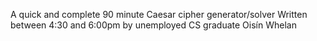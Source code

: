 A quick and complete 90 minute Caesar cipher generator/solver
Written between 4:30 and 6:00pm by unemployed CS graduate Oisín Whelan
